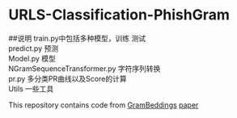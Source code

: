 # URLS-Classification-PhishGram

##说明
train.py中包括多种模型，训练 测试\
predict.py 预测\
Model.py 模型\
NGramSequenceTransformer.py 字符序列转换\
pr.py 多分类PR曲线以及Score的计算\
Utils 一些工具

This repository contains code from [GramBeddings](https://github.com/fcdalgic/GramBeddings)   [paper](https://www.sciencedirect.com/science/article/abs/pii/S016740482200356X)
